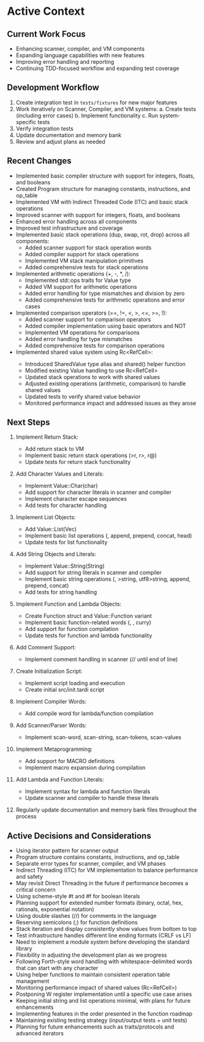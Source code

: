 # Active Context

## Current Work Focus
- Enhancing scanner, compiler, and VM components
- Expanding language capabilities with new features
- Improving error handling and reporting
- Continuing TDD-focused workflow and expanding test coverage

## Development Workflow
1. Create integration test in `tests/fixtures` for new major features
2. Work iteratively on Scanner, Compiler, and VM systems:
   a. Create tests (including error cases)
   b. Implement functionality
   c. Run system-specific tests
3. Verify integration tests
4. Update documentation and memory bank
5. Review and adjust plans as needed

## Recent Changes
- Implemented basic compiler structure with support for integers, floats, and booleans
- Created Program structure for managing constants, instructions, and op_table
- Implemented VM with Indirect Threaded Code (ITC) and basic stack operations
- Improved scanner with support for integers, floats, and booleans
- Enhanced error handling across all components
- Improved test infrastructure and coverage
- Implemented basic stack operations (dup, swap, rot, drop) across all components:
  - Added scanner support for stack operation words
  - Added compiler support for stack operations
  - Implemented VM stack manipulation primitives
  - Added comprehensive tests for stack operations
- Implemented arithmetic operations (+, -, *, /):
  - Implemented std::ops traits for Value type
  - Added VM support for arithmetic operations
  - Added error handling for type mismatches and division by zero
  - Added comprehensive tests for arithmetic operations and error cases
- Implemented comparison operators (==, !=, <, >, <=, >=, !):
  - Added scanner support for comparison operators
  - Added compiler implementation using basic operators and NOT
  - Implemented VM operations for comparisons
  - Added error handling for type mismatches
  - Added comprehensive tests for comparison operations
- Implemented shared value system using Rc<RefCell<Value>>:
  - Introduced SharedValue type alias and shared() helper function
  - Modified existing Value handling to use Rc<RefCell<Value>>
  - Updated stack operations to work with shared values
  - Adjusted existing operations (arithmetic, comparison) to handle shared values
  - Updated tests to verify shared value behavior
  - Monitored performance impact and addressed issues as they arose

## Next Steps
1. Implement Return Stack:
   - Add return stack to VM
   - Implement basic return stack operations (>r, r>, r@)
   - Update tests for return stack functionality

2. Add Character Values and Literals:
   - Implement Value::Char(char)
   - Add support for character literals in scanner and compiler
   - Implement character escape sequences
   - Add tests for character handling

3. Implement List Objects:
   - Add Value::List(Vec<Value>)
   - Implement basic list operations (<list>, append, prepend, concat, head)
   - Update tests for list functionality

4. Add String Objects and Literals:
   - Implement Value::String(String)
   - Add support for string literals in scanner and compiler
   - Implement basic string operations (<string>, >string, utf8>string, append, prepend, concat)
   - Add tests for string handling

5. Implement Function and Lambda Objects:
   - Create Function struct and Value::Function variant
   - Implement basic function-related words (<function>, <lambda>, curry)
   - Add support for function compilation
   - Update tests for function and lambda functionality

6. Add Comment Support:
   - Implement comment handling in scanner (// until end of line)

7. Create Initialization Script:
   - Implement script loading and execution
   - Create initial src/init.tardi script

8. Implement Compiler Words:
   - Add compile word for lambda/function compilation

9. Add Scanner/Parser Words:
    - Implement scan-word, scan-string, scan-tokens, scan-values

10. Implement Metaprogramming:
    - Add support for MACRO definitions
    - Implement macro expansion during compilation

11. Add Lambda and Function Literals:
    - Implement syntax for lambda and function literals
    - Update scanner and compiler to handle these literals

12. Regularly update documentation and memory bank files throughout the process

## Active Decisions and Considerations
- Using iterator pattern for scanner output
- Program structure contains constants, instructions, and op_table
- Separate error types for scanner, compiler, and VM phases
- Indirect Threading (ITC) for VM implementation to balance performance and safety
- May revisit Direct Threading in the future if performance becomes a critical concern
- Using scheme-style #t and #f for boolean literals
- Planning support for extended number formats (binary, octal, hex, rationals, exponential notation)
- Using double slashes (//) for comments in the language
- Reserving semicolons (;) for function definitions
- Stack iteration and display consistently show values from bottom to top
- Test infrastructure handles different line ending formats (CRLF vs LF)
- Need to implement a module system before developing the standard library
- Flexibility in adjusting the development plan as we progress
- Following Forth-style word handling with whitespace-delimited words that can start with any character
- Using helper functions to maintain consistent operation table management
- Monitoring performance impact of shared values (Rc<RefCell<Value>>)
- Postponing W register implementation until a specific use case arises
- Keeping initial string and list operations minimal, with plans for future enhancements
- Implementing features in the order presented in the function roadmap
- Maintaining existing testing strategy (input/output tests + unit tests)
- Planning for future enhancements such as traits/protocols and advanced iterators

